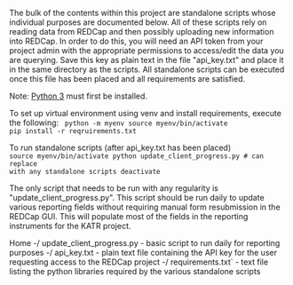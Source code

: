 The bulk of the contents within this project are standalone scripts whose individual purposes are documented below. All of these scripts rely on reading data from REDCap and then possibly uploading new information into REDCap. In order to do this, you will need an API token from your project admin with the appropriate permissions to access/edit the data you are querying. Save this key as plain text in the file "api_key.txt" and place it in the same directory as the scripts. All standalone scripts can be executed once this file has been placed and all requirements are satisfied.

Note: <a href="https://www.python.org/downloads/">Python 3</a> must first be installed. 

To set up virtual environment using venv and install requirements, execute the following:
<code>
python -m myenv
source myenv/bin/activate
pip install -r reqruirements.txt
</code>

To run standalone scripts (after api_key.txt has been placed)
<code>
source myenv/bin/activate
python update_client_progress.py    # can replace with any standalone scripts
deactivate
</code>

The only script that needs to be run with any regularity is "update_client_progress.py". This script should be run daily to update various reporting fields without requiring manual form resubmission in the REDCap GUI. This will populate most of the fields in the reporting instruments for the KATR project.

Home
-/ update_client_progress.py    - basic script to run daily for reporting purposes
-/ api_key.txt                  - plain text file containing the API key for the user requesting access to the REDCap project
-/ requirements.txt`            - text file listing the python libraries required by the various standalone scripts 
